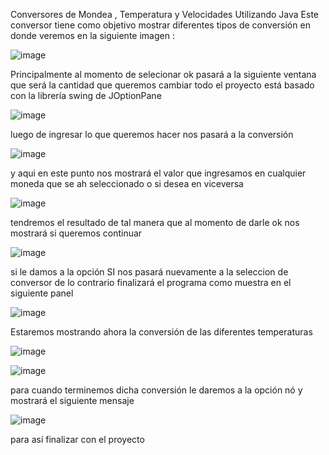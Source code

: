 Conversores de Mondea , Temperatura y Velocidades Utilizando Java
Este conversor tiene como objetivo mostrar diferentes tipos de conversión en donde veremos en la siguiente imagen : 

![image](https://user-images.githubusercontent.com/121903706/227407761-ffc8dcd2-d3b9-4f0a-b427-f09217d656f7.png)

Principalmente al momento de selecionar ok pasará a la siguiente ventana que será la cantidad que queremos cambiar
todo el proyecto está basado con la librería swing de JOptionPane

![image](https://user-images.githubusercontent.com/121903706/227407863-0e3fc765-b72e-4992-99d4-fbd1568d349c.png)

luego de ingresar lo que queremos hacer nos pasará a la conversión 

![image](https://user-images.githubusercontent.com/121903706/227407991-840fd9a0-01d6-43d5-b444-877043483716.png)

y aqui en este punto nos mostrará el valor que ingresamos en cualquier moneda que se ah seleccionado o si desea
en viceversa 

![image](https://user-images.githubusercontent.com/121903706/227408108-0538966e-0a24-42ef-8bb6-b5dc1b75d701.png)

tendremos el resultado de tal manera que al momento de darle ok nos mostrará si queremos continuar 

![image](https://user-images.githubusercontent.com/121903706/227408181-c862e31a-e422-4fbc-9ea7-cdf988ddcc6b.png)

si le damos a la opción SI nos pasará nuevamente a la seleccion de conversor de lo contrario finalizará el programa
como muestra en el siguiente panel 

![image](https://user-images.githubusercontent.com/121903706/227408278-fe1f27c1-0690-4584-b9ac-c662af0cebab.png)

Estaremos mostrando ahora la conversión de las diferentes temperaturas 

![image](https://user-images.githubusercontent.com/121903706/227408377-2979098a-4747-432c-b864-1d75a7474c10.png)

![image](https://user-images.githubusercontent.com/121903706/227408394-3255c076-4b1e-49d3-83f9-d6f9f8baa149.png)

para cuando terminemos dicha conversión le daremos a la opción nó y mostrará el siguiente mensaje 

![image](https://user-images.githubusercontent.com/121903706/227408440-6abad3f1-2d47-4b8e-92da-8cb4ac557af0.png)

para así finalizar con el proyecto 
